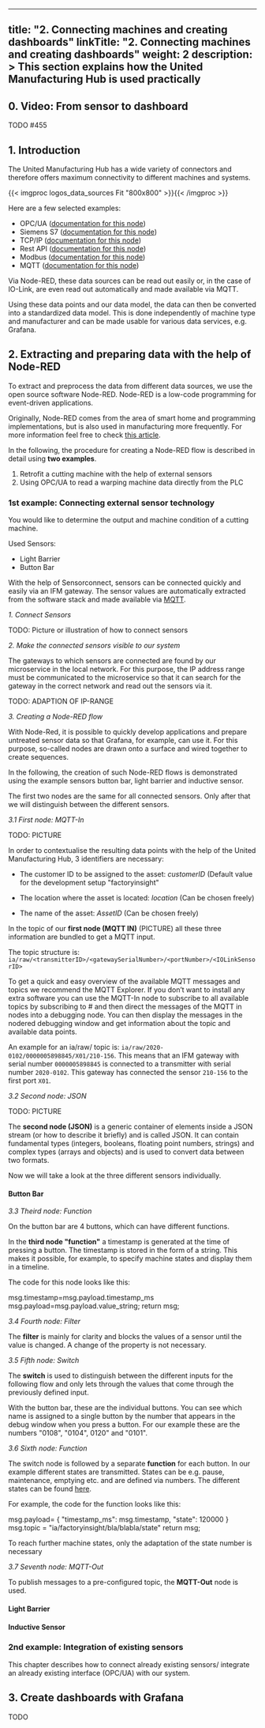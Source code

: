 
---
title: "2. Connecting machines and creating dashboards"
linkTitle: "2. Connecting machines and creating dashboards"
weight: 2
description: >
  This section explains how the United Manufacturing Hub is used practically 
---

## 0. Video: From sensor to dashboard

TODO
#455

## 1. Introduction

The United Manufacturing Hub has a wide variety of connectors and therefore offers maximum connectivity to different machines and systems.

{{< imgproc logos_data_sources Fit "800x800" >}}{{< /imgproc >}}

Here are a few selected examples:

- OPC/UA ([documentation for this node](https://flows.nodered.org/node/node-red-contrib-opcua))
- Siemens S7 ([documentation for this node](https://flows.nodered.org/node/node-red-contrib-s7))
- TCP/IP ([documentation for this node](https://flows.nodered.org/flow/bed6f676d088670d7e1bc298943338b5))
- Rest API  ([documentation for this node](https://cookbook.nodered.org/http/create-an-http-endpoint))
- Modbus  ([documentation for this node](https://flows.nodered.org/node/node-red-contrib-modbus))
- MQTT ([documentation for this node](https://cookbook.nodered.org/mqtt/))

Via Node-RED, these data sources can be read out easily or, in the case of IO-Link, are even read out automatically and made available via MQTT. 

Using these data points and our data model, the data can then be converted into a standardized data model. This is done independently of machine type and manufacturer and can be made usable for various data services, e.g. Grafana.

## 2. Extracting and preparing data with the help of Node-RED

To extract and preprocess the data from different data sources, we use the open source software Node-RED. Node-RED is a low-code programming for event-driven applications. 

Originally, Node-RED comes from the area of smart home and programming implementations, but is also used in manufacturing more frequently. For more information feel free to check [this article](https://docs.umh.app/docs/concepts/node-red-in-industrial-iot/).

In the following, the procedure for creating a Node-RED flow is described in detail using **two examples**. 

1. Retrofit a cutting machine with the help of external sensors
2. Using OPC/UA to read a warping machine data directly from the PLC

### 1st example: Connecting external sensor technology

You would like to determine the output and machine condition of a cutting machine.

Used Sensors:

- Light Barrier
- Button Bar

With the help of Sensorconnect, sensors can be connected quickly and easily via an IFM gateway. The sensor values are automatically extracted from the software stack and made available via [MQTT](https://docs.umh.app/docs/concepts/mqtt/). 

*1. Connect Sensors*

TODO: Picture or illustration of how to connect sensors

*2. Make the connected sensors visible to our system*

The gateways to which sensors are connected are found by our microservice in the local network. For this purpose, the IP address range must be communicated to the microservice so that it can search for the gateway in the correct network and read out the sensors via it.

TODO: ADAPTION OF IP-RANGE

*3. Creating a Node-RED flow*

With Node-Red, it is possible to quickly develop applications and prepare untreated sensor data so that Grafana, for example, can use it. For this purpose, so-called nodes are drawn onto a surface and wired together to create sequences. 

In the following, the creation of such Node-RED flows is demonstrated using the example sensors button bar, light barrier and inductive sensor. 

The first two nodes are the same for all connected sensors. Only after that we will distinguish between the different sensors.

*3.1 First node: MQTT-In*

TODO: PICTURE

In order to contextualise the resulting data points with the help of the United Manufacturing Hub, 3 identifiers are necessary:

- The customer ID to be assigned to the asset: *customerID* (Default value for the development setup "factoryinsight"

- The location where the asset is located: *location* (Can be chosen freely)

- The name of the asset: *AssetID* (Can be chosen freely)

In the topic of our **first node (MQTT IN)** (PICTURE) all these three information are bundled to get a MQTT input.

The topic structure is: `ia/raw/<transmitterID>/<gatewaySerialNumber>/<portNumber>/<IOLinkSensorID>`

To get a quick and easy overview of the available MQTT messages and topics we recommend the MQTT Explorer. If you don’t want to install any extra software you can use the MQTT-In node to subscribe to all available topics by subscribing to # and then direct the messages of the MQTT in nodes into a debugging node. You can then display the messages in the nodered debugging window and get information about the topic and available data points.

An example for an ia/raw/ topic is: `ia/raw/2020-0102/0000005898845/X01/210-156`. This means that an IFM gateway with serial number `0000005898845` is connected to a transmitter with serial number `2020-0102`. This gateway has connected the sensor `210-156` to the first port `X01`.

*3.2 Second node: JSON*

TODO: PICTURE

The **second node (JSON)** is a generic container of elements inside a JSON stream (or how to describe it briefly) and is called JSON. It can contain fundamental types (integers, booleans, floating point numbers, strings) and complex types (arrays and objects) and is used to convert data between two formats.

Now we will take a look at the three different sensors individually.

#### Button Bar

*3.3 Theird node: Function*

On the button bar are 4 buttons, which can have different functions.

In the **third node "function"** a timestamp is generated at the time of pressing a button. The timestamp is stored in the form of a string. This makes it possible, for example, to specify machine states and display them in a timeline.

The code for this node looks like this:

msg.timestamp=msg.payload.timestamp_ms
msg.payload=msg.payload.value_string;
return msg; 

*3.4 Fourth node: Filter*

The **filter** is mainly for clarity and blocks the values of a sensor until the value is changed. A change of the property is not necessary.

*3.5 Fifth node: Switch*

The **switch** is used to distinguish between the different inputs for the following flow and only lets through the values that come through the previously defined input. 

With the button bar, these are the individual buttons. You can see which name is assigned to a single button by the number that appears in the debug window when you press a button.  For our example these are the numbers "0108", "0104", 0120" and "0101".

*3.6 Sixth node: Function*

The switch node is followed by a separate **function** for each button. In our example different states are transmitted. States can be e.g. pause, maintenance, emptying etc. and are defined via numbers. The different states can be found [here](https://docs.umh.app/docs/concepts/state/).

For example, the code for the function looks like this:

msg.payload=
{
    "timestamp_ms": msg.timestamp, 
    "state": 120000
}
msg.topic = "ia/factoryinsight/bla/blabla/state"
return msg;

To reach further machine states, only the adaptation of the state number is necessary

*3.7 Seventh node: MQTT-Out*

To publish messages to a pre-configured topic, the **MQTT-Out** node is used.

#### Light Barrier

#### Inductive Sensor

### 2nd example: Integration of existing sensors

This chapter describes how to connect already existing sensors/ integrate an already existing interface (OPC/UA) with our system.

## 3. Create dashboards with Grafana

TODO
